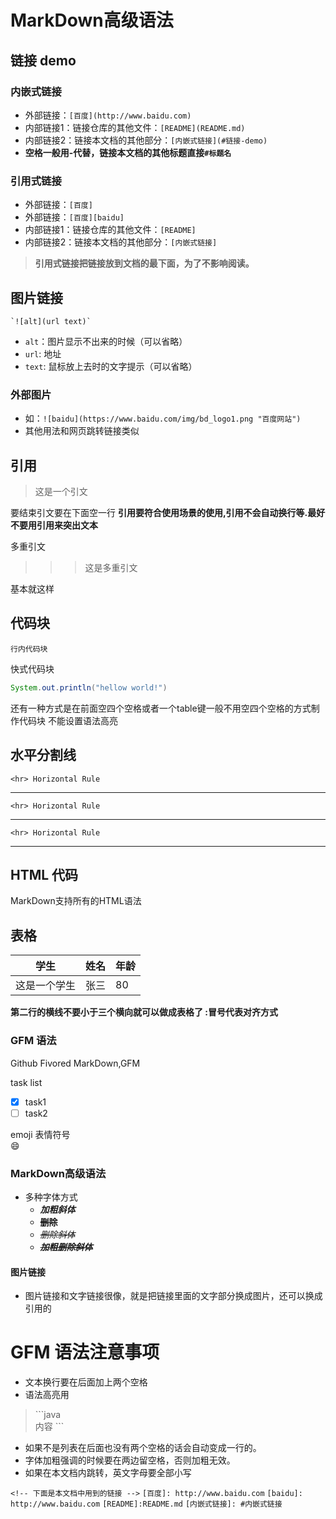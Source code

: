 # MarkDown高级语法
## 链接 demo
### 内嵌式链接
- 外部链接：`[百度](http://www.baidu.com)`
- 内部链接1：链接仓库的其他文件：`[README](README.md)`
- 内部链接2：链接本文档的其他部分：`[内嵌式链接](#链接-demo)`   
- **空格一般用-代替，链接本文档的其他标题直接`#标题名`**


### 引用式链接
- 外部链接：`[百度]`
- 外部链接：`[百度][baidu]`
- 内部链接1：链接仓库的其他文件：`[README]`
- 内部链接2：链接本文档的其他部分：`[内嵌式链接]`
> **引用式链接把链接放到文档的最下面，为了不影响阅读。**

## 图片链接

	`![alt](url text)`
- `alt`：图片显示不出来的时候（可以省略）
- `url`: 地址
- `text`: 鼠标放上去时的文字提示（可以省略）
### 外部图片
- 如：`![baidu](https://www.baidu.com/img/bd_logo1.png "百度网站")`
- 其他用法和网页跳转链接类似

## 引用

> 这是一个引文

要结束引文要在下面空一行 **引用要符合使用场景的使用,引用不会自动换行等.最好不要用引用来突出文本** 

多重引文
>>> 这是多重引文

基本就这样

## 代码块

`行内代码块`

快式代码块
```java
System.out.println("hellow world!")
```

还有一种方式是在前面空四个空格或者一个table键一般不用空四个空格的方式制作代码块 不能设置语法高亮

## 水平分割线
	<hr> Horizontal Rule
---
	<hr> Horizontal Rule
***
	<hr> Horizontal Rule
___
## HTML 代码
MarkDown支持所有的HTML语法
## 表格 
|学生|姓名|年龄|
|---|---|---|
|这是一个学生|张三|80|

**第二行的横线不要小于三个横向就可以做成表格了  :冒号代表对齐方式**


### GFM 语法
Github Fivored MarkDown,GFM

task list

 - [x] task1
 - [ ] task2

emoji 表情符号  
:smile:

###  MarkDown高级语法
- 多种字体方式
  + ***加粗斜体***
  + ~~**删除**~~
  + *~~删除斜体~~*
  + ***~~加粗删除斜体~~***

#### 图片链接
- 图片链接和文字链接很像，就是把链接里面的文字部分换成图片，还可以换成引用的

# GFM 语法注意事项
- 文本换行要在后面加上两个空格
- 语法高亮用
>\`\`\`java  
>内容 
>\`\`\`

- 如果不是列表在后面也没有两个空格的话会自动变成一行的。
- 字体加粗强调的时候要在两边留空格，否则加粗无效。 
- 如果在本文档内跳转，英文字母要全部小写










`<!-- 下面是本文档中用到的链接 -->`
`[百度]: http://www.baidu.com`
`[baidu]: http://www.baidu.com`
`[README]:README.md`
`[内嵌式链接]: #内嵌式链接`
